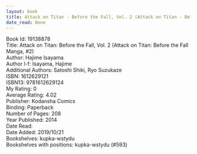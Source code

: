 ```yaml
---
layout: book
title: Attack on Titan - Before the Fall, Vol. 2 (Attack on Titan - Before the Fall Manga,  no. 2)
date_read: None
---
```


Book Id: 19138878<br />
Title: Attack on Titan: Before the Fall, Vol. 2 (Attack on Titan: Before the Fall Manga, #2)<br />
Author: Hajime Isayama<br />
Author l-f: Isayama, Hajime<br />
Additional Authors: Satoshi Shiki, Ryo Suzukaze<br />
ISBN: 1612629121<br />
ISBN13: 9781612629124<br />
My Rating: 0<br />
Average Rating: 4.02<br />
Publisher: Kodansha Comics<br />
Binding: Paperback<br />
Number of Pages: 208<br />
Year Published: 2014<br />
Date Read: <br />
Date Added: 2019/10/21<br />
Bookshelves: kupka-wstydu<br />
Bookshelves with positions: kupka-wstydu (#593)<br />

